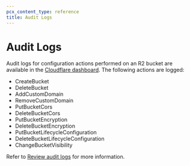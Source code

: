 ```yaml
---
pcx_content_type: reference
title: Audit Logs
---
```


# Audit Logs

Audit logs for configuration actions performed on an R2 bucket are available in the [Cloudflare dashboard](https://dash.cloudflare.com/?account=audit-log). The following actions are logged:

- CreateBucket
- DeleteBucket
- AddCustomDomain
- RemoveCustomDomain
- PutBucketCors
- DeleteBucketCors
- PutBucketEncryption
- DeleteBucketEncryption
- PutBucketLifecycleConfiguration
- DeleteBucketLifecycleConfiguration
- ChangeBucketVisibility

Refer to [Review audit logs](/fundamentals/account-and-billing/account-security/review-audit-logs/) for more information.